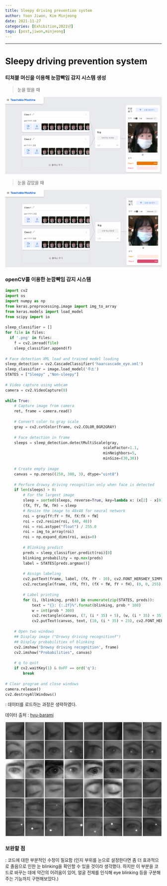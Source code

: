 ```yaml
---
title: Sleepy driving prevention system
author: Yoon Jiwon, Kim Minjeong
date: 2021-11-27
categories: [Exhibition,2021년]
tags: [post,jiwon,minjeong] 
---
```


------------------------------------------
# Sleepy driving prevention system

### 티쳐블 머신을 이용해 눈깜빡임 감지 시스템 생성
> 눈을 떴을 때
<img src="/assets/img/post/2021-11-27-Sleepy-driving-prevention-system/tm1.png">

> 눈을 감았을 때
<img src="/assets/img/post/2021-11-27-Sleepy-driving-prevention-system/tm2.png">

### openCV를 이용한 눈깜빡임 감지 시스템
```python
import cv2
import os
import numpy as np
from keras.preprocessing.image import img_to_array
from keras.models import load_model
from scipy import io

sleep_classifier = []
for file in files:
  if '.png' in files:
    f = cv2.imread(file)
    sleep_classifier.append(f)

# Face detection XML load and trained model loading
sleep_detection = cv2.CascadeClassifier('haarcascade_eye.xml')
sleep_classifier = image.load_model('주소')
STATES = ["Sleepy" ,"Non-sleepy"]

# Video capture using webcam
camera = cv2.VideoCapture(0)

while True:
    # Capture image from camera
    ret, frame = camera.read()
    
    # Convert color to gray scale
    gray = cv2.cvtColor(frame, cv2.COLOR_BGR2GRAY)
    
    # Face detection in frame
    sleeps = sleep_detection.detectMultiScale(gray,
                                            scaleFactor=1.1,
                                            minNeighbors=5,
                                            minSize=(30,30))
    
    # Create empty image
    canvas = np.zeros((250, 300, 3), dtype="uint8")
    
    # Perform drowsy driving recognition only when face is detected
    if len(sleeps) > 0:
        # For the largest image
        sleep = sorted(sleeps, reverse=True, key=lambda x: (x[2] - x[0]) * (x[3] - x[1]))[0]
        (fX, fY, fW, fH) = sleep
        # Resize the image to 48x48 for neural network
        roi = gray[fY:fY + fH, fX:fX + fW]
        roi = cv2.resize(roi, (48, 48))
        roi = roi.astype("float") / 255.0
        roi = img_to_array(roi)
        roi = np.expand_dims(roi, axis=0)
        
        # Blinking predict
        preds = sleep_classifier.predict(roi)[0]
        blinking_probability = np.max(preds)
        label = STATES[preds.argmax()]
        
        # Assign labeling
        cv2.putText(frame, label, (fX, fY - 10), cv2.FONT_HERSHEY_SIMPLEX, 0.45, (0, 0, 255), 2)
        cv2.rectangle(frame, (fX, fY), (fX + fW, fY + fH), (0, 0, 255), 2)
 
        # Label printing
        for (i, (blinking, prob)) in enumerate(zip(STATES, preds)):
            text = "{}: {:.2f}%".format(blinking, prob * 100)    
            w = int(prob * 300)
            cv2.rectangle(canvas, (7, (i * 35) + 5), (w, (i * 35) + 35), (0, 0, 255), -1)
            cv2.putText(canvas, text, (10, (i * 35) + 23), cv2.FONT_HERSHEY_SIMPLEX, 0.45, (255, 255, 255), 2)

    # Open two windows
    ## Display image ("Drowsy driving recognitionf")
    ## Display probabilities of blinking
    cv2.imshow('Drowsy driving recognition', frame)
    cv2.imshow("Probabilities", canvas)
    
    # q to quit
    if cv2.waitKey(1) & 0xFF == ord('q'):
        break

# Clear program and close windows
camera.release()
cv2.destroyAllWindows()
```
: 데이터를 로드하는 과정은 생략하였다.

데이터 출처 : <a href = "http://mrl.cs.vsb.cz/eyedataset" target="_blank">hyu-barami</a>

<img src="/assets/img/post/2021-11-27-Sleepy-driving-prevention-system/eyes.png">

### 보완할 점
: 코드에 대한 부분적인 수정이 필요함
(인지 부위를 눈으로 설정한다면 좀 더 효과적으로 졸음으로 인한 눈 blinking을 확인할 수 있을 것이라 생각했다. 하지만 이 부분을 코드로 바꾸는 데에 약간의 어려움이 있어, 얼굴 전체를 인식해 eye blinking 등을 구분해주는 기능까지 구현해보았다.)

